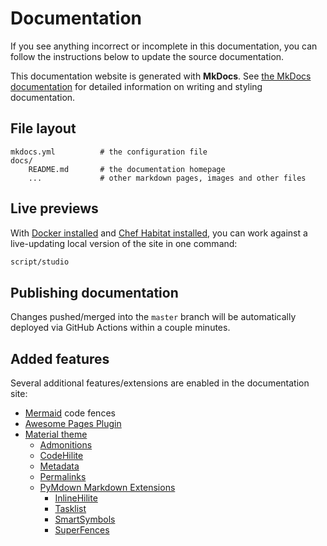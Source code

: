 # Documentation

If you see anything incorrect or incomplete in this documentation, you can follow the instructions below to update the source documentation.

This documentation website is generated with **MkDocs**. See [the MkDocs documentation](https://www.mkdocs.org/) for detailed information on writing and styling documentation.

## File layout

```shell
mkdocs.yml          # the configuration file
docs/
    README.md       # the documentation homepage
    ...             # other markdown pages, images and other files
```

## Live previews

With [Docker installed](https://docs.docker.com/get-docker/) and [Chef Habitat installed](https://www.habitat.sh/docs/install-habitat/), you can work against a live-updating local version of the site in one command:

```bash
script/studio
```

## Publishing documentation

Changes pushed/merged into the `master` branch will be automatically deployed via GitHub Actions within a couple minutes.

## Added features

Several additional features/extensions are enabled in the documentation site:

- [Mermaid](https://mermaid-js.github.io/mermaid/#/) code fences
- [Awesome Pages Plugin](https://github.com/lukasgeiter/mkdocs-awesome-pages-plugin)
- [Material theme](https://squidfunk.github.io/mkdocs-material/)
  - [Admonitions](https://squidfunk.github.io/mkdocs-material/extensions/admonition/)
  - [CodeHilite](https://squidfunk.github.io/mkdocs-material/extensions/codehilite/)
  - [Metadata](https://squidfunk.github.io/mkdocs-material/extensions/metadata/)
  - [Permalinks](https://squidfunk.github.io/mkdocs-material/extensions/permalinks/)
  - [PyMdown Markdown Extensions](https://squidfunk.github.io/mkdocs-material/extensions/pymdown/)
    - [InlineHilite](https://squidfunk.github.io/mkdocs-material/extensions/pymdown/#inlinehilite)
    - [Tasklist](https://squidfunk.github.io/mkdocs-material/extensions/pymdown/#tasklist)
    - [SmartSymbols](https://squidfunk.github.io/mkdocs-material/extensions/pymdown/#smartsymbols)
    - [SuperFences](https://squidfunk.github.io/mkdocs-material/extensions/pymdown/#superfences)
